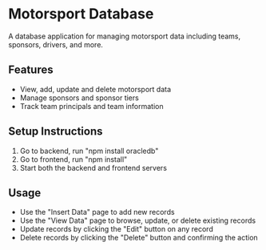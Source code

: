 # Motorsport Database

A database application for managing motorsport data including teams, sponsors, drivers, and more.

## Features

- View, add, update and delete motorsport data
- Manage sponsors and sponsor tiers
- Track team principals and team information

## Setup Instructions

1. Go to backend, run "npm install oracledb"
2. Go to frontend, run "npm install"
3. Start both the backend and frontend servers

## Usage

- Use the "Insert Data" page to add new records
- Use the "View Data" page to browse, update, or delete existing records
- Update records by clicking the "Edit" button on any record
- Delete records by clicking the "Delete" button and confirming the action
